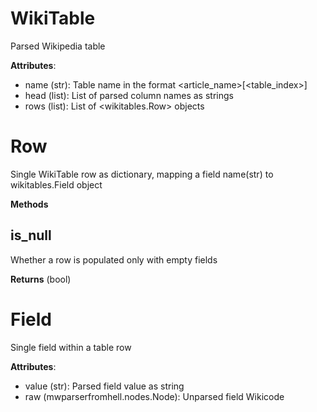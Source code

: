# WikiTable

Parsed Wikipedia table

**Attributes**:

* name (str): Table name in the format <article_name>[<table_index>]
* head (list): List of parsed column names as strings
* rows (list): List of <wikitables.Row> objects

# Row

Single WikiTable row as dictionary, mapping a field name(str) to wikitables.Field object

**Methods**

## is_null

Whether a row is populated only with empty fields

**Returns** (bool)

# Field

Single field within a table row

**Attributes**:

* value (str): Parsed field value as string
* raw (mwparserfromhell.nodes.Node): Unparsed field Wikicode
